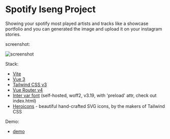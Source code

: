 # Spotify Iseng Project

Showing your spotify most played artists and tracks like a showcase portfolio and you can generated the image and upload it on your instagram stories.

screenshot:

![screenshot](https://user-images.githubusercontent.com/7471695/150643151-e1196dbc-d9ea-452a-983a-457dc1bb86ce.png)

Stack:

- [Vite](https://vitejs.dev/guide/)
- [Vue 3](https://staging.vuejs.org/guide/introduction.html)
- [Tailwind CSS v3](https://tailwindcss.com/docs/configuration)
- [Vue Router v4](https://github.com/vuejs/vue-router-next)
- [Inter var font](https://github.com/rsms/inter) (self-hosted, woff2, v3.19, with 'preload' attr, check out index.html)
- [Heroicons](https://github.com/tailwindlabs/heroicons#vue) - beautiful hand-crafted SVG icons,
  by the makers of Tailwind CSS

Demo:

- [demo](https://x.sadt.me/)
